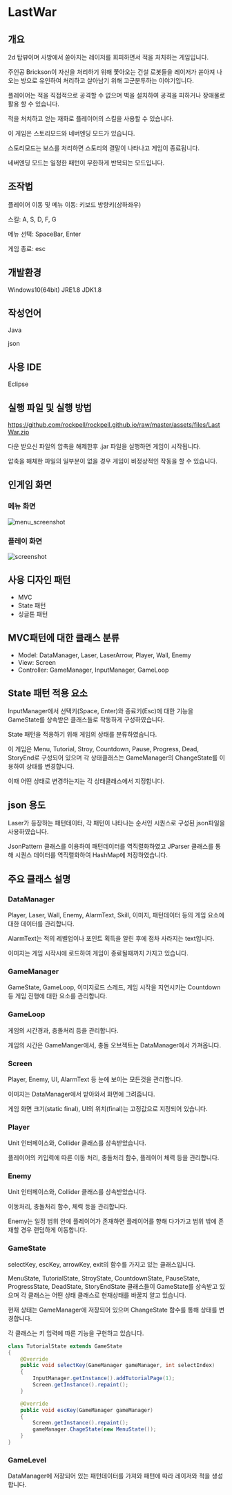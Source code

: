 # LastWar
## 개요
2d 탑뷰이며 사방에서 쏟아지는 레이저를 회피하면서 적을 처치하는 게임입니다.

주인공 Brickson이 자신을 처리하기 위해 쫓아오는 건설 로봇들을 레이저가 쏟아져 나오는
방으로 유인하여 처리하고 살아남기 위해 고군분투하는 이야기입니다.

플레이어는 적을 직접적으로 공격할 수 없으며 벽을 설치하여 공격을 피하거나 장애물로 활용 할 수 있습니다.

적을 처치하고 얻는 재화로 플레이어의 스킬을 사용할 수 있습니다.

이 게임은 스토리모드와 네버엔딩 모드가 있습니다.

스토리모드는 보스를 처리하면 스토리의 결말이 나타나고 게임이 종료됩니다.

네버엔딩 모드는 일정한 패턴이 무한하게 반복되는 모드입니다.

## 조작법
플레이어 이동 및 메뉴 이동: 키보드 방향키(상하좌우)

스킬: A, S, D, F, G

메뉴 선택: SpaceBar, Enter

게임 종료: esc

## 개발환경
Windows10(64bit)
JRE1.8
JDK1.8

## 작성언어
Java

json

## 사용 IDE
Eclipse

## 실행 파일 및 실행 방법
<https://github.com/rockpell/rockpell.github.io/raw/master/assets/files/LastWar.zip>

다운 받으신 파일의 압축을 해제한후 .jar 파일을 실행하면 게임이 시작됩니다.

압축을 해체한 파일의 일부분이 없을 경우 게임이 비정상적인 작동을 할 수 있습니다.

## 인게임 화면

### 메뉴 화면
![menu_screenshot](./menu_screenshot.jpg)

### 플레이 화면
![screenshot](./screenshot.jpg)

## 사용 디자인 패턴
- MVC
- State 패턴
- 싱글톤 패턴

## MVC패턴에 대한 클래스 분류
- Model: DataManager, Laser, LaserArrow, Player, Wall, Enemy
- View: Screen
- Controller: GameManager, InputManager, GameLoop

## State 패턴 적용 요소
InputManager에서 선택키(Space, Enter)와 종료키(Esc)에 대한 기능을 GameState를 상속받은 클래스들로 작동하게 구성하였습니다.
  
State 패턴을 적용하기 위해 게임의 상태를 분류하였습니다.

이 게임은 Menu, Tutorial, Stroy, Countdown, Pause, Progress, Dead, StoryEnd로 구성되어 있으며 각 상태클래스는 GameManager의 ChangeState를 이용하여 상태를 변경합니다.

이때 어떤 상태로 변경하는지는 각 상태클래스에서 지정합니다.


## json 용도
Laser가 등장하는 패턴데이터, 각 패턴이 나타나는 순서인 시퀀스로 구성된 json파일을 사용하였습니다.

JsonPattern 클래스를 이용하여 패턴데이터를 역직렬화하였고 JParser 클래스를 통해 시퀀스 데이터를 역직렬화하여 HashMap에 저장하였습니다.

## 주요 클래스 설명
### DataManager

Player, Laser, Wall, Enemy, AlarmText, Skill, 이미지, 패턴데이터 등의 게임 요소에 대한 데이터를 관리합니다.

AlarmText는 적의 레벨업이나 포인트 획득을 알린 후에 점차 사라지는 text입니다.

이미지는 게임 시작시에 로드하여 게임이 종료될때까지 가지고 있습니다.

### GameManager

GameState, GameLoop, 이미지로드 스레드, 게임 시작을 지연시키는 Countdown 등 게임 진행에 대한 요소를 관리합니다.

### GameLoop

게임의 시간경과, 충돌처리 등을 관리합니다.

게임의 시간은 GameManger에서, 충돌 오브젝트는 DataManager에서 가져옵니다.

### Screen

Player, Enemy, UI, AlarmText 등 눈에 보이는 모든것을 관리합니다.

이미지는 DataManager에서 받아와서 화면에 그려줍니다.

게임 화면 크기(static final), UI의 위치(final)는 고정값으로 지정되어 있습니다.

### Player

Unit 인터페이스와, Collider 클래스를 상속받았습니다.

플레이어의 키입력에 따른 이동 처리, 충돌처리 함수, 플레이어 체력 등을 관리합니다.

### Enemy

Unit 인터페이스와, Collider 클래스를 상속받았습니다.

이동처리, 충돌처리 함수, 체력 등을 관리합니다.

Enemy는 일정 범위 안에 플레이어가 존재하면 플레이어를 향해 다가가고 범위 밖에 존재할 경우 랜덤하게 이동합니다.

### GameState

selectKey, escKey, arrowKey, exit의 함수를 가지고 있는 클래스입니다.

MenuState, TutorialState, StroyState, CountdownState, PauseState, ProgressState, DeadState, StoryEndState 클래스들이 GameState를 상속받고 있으며 각 클래스는 어떤 상태 클래스로 현재상태를 바꿀지 알고 있습니다.

현재 상태는 GameManager에 저장되어 있으며 ChangeState 함수를 통해 상태를 변경합니다.

각 클래스는 키 입력에 따른 기능을 구현하고 있습니다.
```java
class TutorialState extends GameState
{
	@Override
	public void selectKey(GameManager gameManager, int selectIndex)
	{
		InputManager.getInstance().addTutorialPage(1);
		Screen.getInstance().repaint();
	}

	@Override
	public void escKey(GameManager gameManager)
	{
		Screen.getInstance().repaint();
		gameManager.ChageState(new MenuState());
	}
}
```

### GameLevel

DataManager에 저장되어 있는 패턴데이터를 가져와 패턴에 따라 레이저와 적을 생성합니다.
